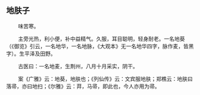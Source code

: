 ## 地肤子
<p>&emsp;&emsp;
味苦寒。
</p>
<p>&emsp;&emsp;
主旁光热，利小便，补中益精气。久服，耳目聪明，轻身耐老。一名地葵（《御览》引云，一名地华，一名地脉，《大观本》无一名地华四字，脉作麦，皆黑字）。生平泽及田野。
</p>
<p>&emsp;&emsp;
古医曰：一名地麦，生荆州，八月十月采实，阴干。
</p>
<p>&emsp;&emsp;
案《广雅》云：地葵，地肤也；《列仙传》云：文宾服地肤；郑樵云：地肤曰落帚，亦曰地扫；《尔雅》云：荓，马帚，即此也，今人亦用为帚。
</p>